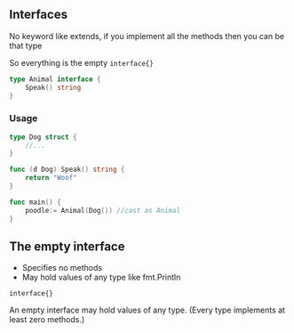 ## Interfaces

No keyword like extends, if you implement all the methods then you can be that type

So everything is the empty `interface{}`

```go
type Animal interface {
    Speak() string
}
```

### Usage

```go
type Dog struct {
    //...
}

func (d Dog) Speak() string {
    return "Woof"
}

func main() {
    poodle:= Animal(Dog()) //cast as Animal
}
```

## The empty interface

- Specifies no methods
- May hold values of any type like fmt.Println

```
interface{}
```

An empty interface may hold values of any type. (Every type implements at least zero methods.)